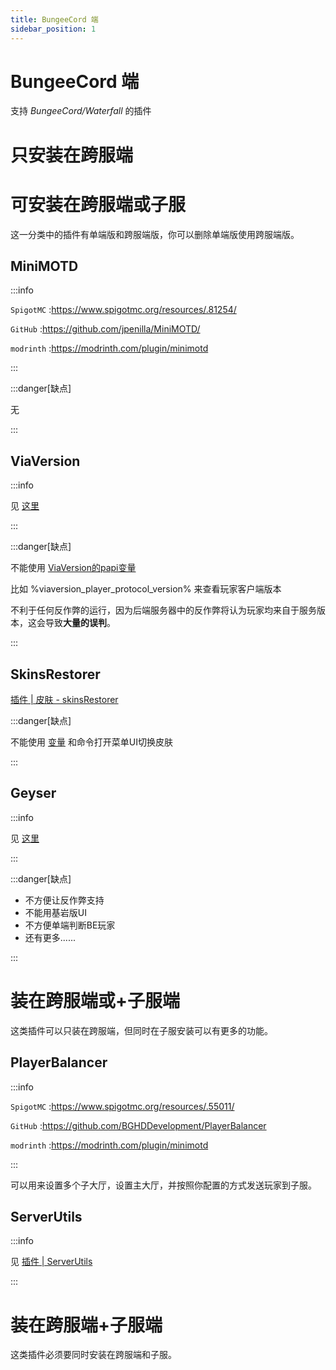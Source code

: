 ```yaml
---
title: BungeeCord 端
sidebar_position: 1
---
```


# BungeeCord 端

支持 *BungeeCord/Waterfall* 的插件

# 只安装在跨服端

# 可安装在跨服端或子服

这一分类中的插件有单端版和跨服端版，你可以删除单端版使用跨服端版。

## MiniMOTD

:::info

`SpigotMC` :https://www.spigotmc.org/resources/.81254/

`GitHub` :https://github.com/jpenilla/MiniMOTD/

`modrinth` :https://modrinth.com/plugin/minimotd

:::

:::danger[缺点]

无

:::

## ViaVersion

:::info

见 [这里](/docs/process/plugin/other/Via/Via.md)

:::

:::danger[缺点]

不能使用 [ViaVersion的papi变量](https://wiki.placeholderapi.com/users/placeholder-list/#viaversion)

比如 %viaversion_player_protocol_version% 来查看玩家客户端版本

不利于任何反作弊的运行，因为后端服务器中的反作弊将认为玩家均来自于服务版本，这会导致**大量的误判**。

:::

## SkinsRestorer

[插件 | 皮肤 - skinsRestorer](/docs/process/plugin/other/SkinsRestorer.md)

:::danger[缺点]

不能使用 [变量](https://skinsrestorer.net/docs/integrations/placeholderapi) 和命令打开菜单UI切换皮肤

:::

## Geyser

:::info

见 [这里](/docs/process/mobile-player/Geyser/introduction/overview.md)

:::

:::danger[缺点]

- 不方便让反作弊支持
- 不能用基岩版UI
- 不方便单端判断BE玩家
- 还有更多......

:::

# 装在跨服端或+子服端

这类插件可以只装在跨服端，但同时在子服安装可以有更多的功能。

## PlayerBalancer

:::info

`SpigotMC` :https://www.spigotmc.org/resources/.55011/

`GitHub` :https://github.com/BGHDDevelopment/PlayerBalancer

`modrinth` :https://modrinth.com/plugin/minimotd

:::

可以用来设置多个子大厅，设置主大厅，并按照你配置的方式发送玩家到子服。

## ServerUtils

:::info

见 [插件 | ServerUtils](/docs/process/plugin/ManageTool/PluginManagement/ServerUtils.md)

:::

# 装在跨服端+子服端

这类插件必须要同时安装在跨服端和子服。
